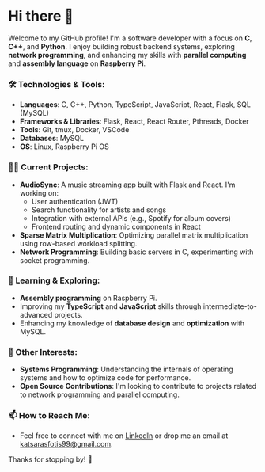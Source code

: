 
# Hi there 👋

Welcome to my GitHub profile! I'm a software developer with a focus on **C**, **C++**, and **Python**. I enjoy building robust backend systems, exploring **network programming**, and enhancing my skills with **parallel computing** and **assembly language** on **Raspberry Pi**.

### 🛠️ Technologies & Tools:
- **Languages**: C, C++, Python, TypeScript, JavaScript, React, Flask, SQL (MySQL)
- **Frameworks & Libraries**: Flask, React, React Router, Pthreads, Docker
- **Tools**: Git, tmux, Docker, VSCode
- **Databases**: MySQL
- **OS**: Linux, Raspberry Pi OS

### 👨‍💻 Current Projects:
- **AudioSync**: A music streaming app built with Flask and React. I'm working on:
  - User authentication (JWT)
  - Search functionality for artists and songs
  - Integration with external APIs (e.g., Spotify for album covers)
  - Frontend routing and dynamic components in React
- **Sparse Matrix Multiplication**: Optimizing parallel matrix multiplication using row-based workload splitting.
- **Network Programming**: Building basic servers in C, experimenting with socket programming.

### 🌱 Learning & Exploring:
- **Assembly programming** on Raspberry Pi.
- Improving my **TypeScript** and **JavaScript** skills through intermediate-to-advanced projects.
- Enhancing my knowledge of **database design** and **optimization** with MySQL.

### 🧠 Other Interests:
- **Systems Programming**: Understanding the internals of operating systems and how to optimize code for performance.
- **Open Source Contributions**: I'm looking to contribute to projects related to network programming and parallel computing.

### 📫 How to Reach Me:
- Feel free to connect with me on [LinkedIn](www.linkedin.com/in/fotis-katsaras-8a704726b) or drop me an email at [katsarasfotis99@gmail.com](mailto:katsarasfotis99@gmail.com).

Thanks for stopping by! 🚀

